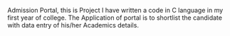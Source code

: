Admission Portal, this is Project I have written a code in C language in my first year of college. The Application of portal is to shortlist the candidate with data entry of his/her Academics details.
